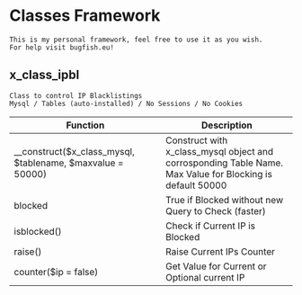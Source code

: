 # Classes Framework
	This is my personal framework, feel free to use it as you wish.  
	For help visit bugfish.eu!
	
	
## x_class_ipbl
	Class to control IP Blacklistings
	Mysql / Tables (auto-installed) / No Sessions / No Cookies
|Function|Description|
| --|-- |
|__construct($x_class_mysql, $tablename, $maxvalue = 50000) | Construct with x_class_mysql object and corrosponding Table Name. Max Value for Blocking is default 50000 |
|blocked | True if Blocked without new Query to Check (faster)|
|isblocked() | Check if Current IP is Blocked|
|raise() | Raise Current IPs Counter	|
|counter($ip = false) | Get Value for Current or Optional current IP|